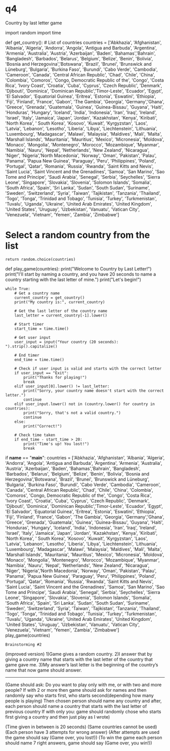 # q4

Country by last letter game


import random
import time


def get_country():
    # List of countries
    countries = ['Abkhazia', 'Afghanistan', 'Albania', 'Algeria', 'Andorra', 'Angola', 'Antigua and Barbuda', 'Argentina', 
             'Armenia', 'Australia', 'Austria', 'Azerbaijan', 'Baden', 'Bahamas','Bahrain', 'Bangladesh', 'Barbados', 'Belarus',
             'Belgium', 'Belize', 'Benin', 'Bolivia', 'Bosnia and Herzegovina','Botswana', 'Brazil', 'Brunei', 'Brunswick and Lüneburg',
             'Bulgaria', 'Burkina Faso', 'Burundi', 'Cabo Verde', 'Cambodia', 'Cameroon', 'Canada', 'Central African Republic', 'Chad',
             'Chile', 'China', 'Colombia', 'Comoros', 'Congo, Democratic Republic of the', 'Congo', 'Costa Rica', 'Ivory Coast', 
            'Croatia', 'Cuba', 'Cyprus', 'Czech Republic', 'Denmark', 'Djibouti', 'Dominica', 'Dominican Republic','Timor-Leste',
            'Ecuador', 'Egypt', 'El Salvador', 'Equatorial Guinea', 'Eritrea', 'Estonia', 'Eswatini', 'Ethiopia', 'Fiji',
            'Finland', 'France', 'Gabon', 'The Gambia', 'Georgia', 'Germany','Ghana', 'Greece', 'Grenada', 'Guatemala', 
            'Guinea', 'Guinea-Bissau', 'Guyana', 'Haiti', 'Honduras', 'Hungary', 'Iceland', 'India', 'Indonesia',
            'Iran', 'Iraq', 'Ireland', 'Israel', 'Italy', 'Jamaica', 'Japan', 'Jordan', 'Kazakhstan', 'Kenya', 'Kiribati',
            'North Korea', ' South Korea', 'Kosovo', 'Kuwait', 'Kyrgyzstan', 'Laos', 'Latvia', 'Lebanon', 'Lesotho', 
            'Liberia', 'Libya', 'Liechtenstein', 'Lithuania', 'Luxembourg', 'Madagascar', 'Malawi', 'Malaysia', 'Maldives', 
            'Mali', 'Malta', 'Marshall Islands', 'Mauritania', 'Mauritius', 'Mexico', 'Micronesia', 
            'Moldova', 'Monaco', 'Mongolia', 'Montenegro', 'Morocco', 'Mozambique', 'Myanmar', 'Namibia', 'Nauru',
            'Nepal', 'Netherlands', 'New Zealand', 'Nicaragua', 'Niger', 'Nigeria','North Macedonia', 'Norway', 'Oman',
            'Pakistan', 'Palau', 'Panama', 'Papua New Guinea', 'Paraguay', 'Peru', 'Philippines', 'Poland', 'Portugal',
            'Qatar', 'Romania', 'Russia', 'Rwanda', 'Saint Kitts and Nevis', 'Saint Lucia', 'Saint Vincent and the Grenadines', 
            'Samoa', 'San Marino', 'Sao Tome and Principe', 'Saudi Arabia', 'Senegal', 'Serbia', 'Seychelles', 'Sierra Leone', 
            'Singapore', 'Slovakia', 'Slovenia', 'Solomon Islands', 'Somalia', 'South Africa', 'Spain', 'Sri Lanka', 'Sudan',
            'South Sudan', 'Suriname', 'Sweden', 'Switzerland', 'Syria', 'Taiwan', 'Tajikistan', 'Tanzania', 'Thailand', 
            'Togo', 'Tonga', 'Trinidad and Tobago', 'Tunisia', 'Turkey', 'Turkmenistan', 'Tuvalu', 'Uganda', 'Ukraine', 
            'United Arab Emirates', 'United Kingdom', 'United States', 'Uruguay', 'Uzbekistan', 'Vanuatu', 'Vatican City',
            'Venezuela', 'Vietnam', 'Yemen', 'Zambia', 'Zimbabwe']

  # Select a random country from the list
    return random.choice(countries)

def play_game(countries):
    print("Welcome to Country by Last Letter!")
    print("I'll start by naming a country, and you have 20 seconds to name a country starting with the last letter of mine.")
    print("Let's begin!")

    while True:
        # Get a country name
        current_country = get_country()
        print("My country is:", current_country)

        # Get the last letter of the country name
        last_letter = current_country[-1].lower()

        # Start timer
        start_time = time.time()

        # Get user input
        user_input = input("Your country (20 seconds): ").strip().capitalize()

        # End timer
        end_time = time.time()

        # Check if user input is valid and starts with the correct letter
        if user_input == "Exit":
            print("Thanks for playing!")
            break
        elif user_input[0].lower() != last_letter:
            print("Sorry, your country name doesn't start with the correct letter.")
            continue
        elif user_input.lower() not in (country.lower() for country in countries):
            print("Sorry, that's not a valid country.")
            continue
        else:
            print("Correct!")

        # Check time taken
        if end_time - start_time > 20:
            print("Time's up! You lost!")
            break

if __name__ == "__main__":
    countries = ['Abkhazia', 'Afghanistan', 'Albania', 'Algeria', 'Andorra', 'Angola', 'Antigua and Barbuda', 'Argentina', 
             'Armenia', 'Australia', 'Austria', 'Azerbaijan', 'Baden', 'Bahamas','Bahrain', 'Bangladesh', 'Barbados', 'Belarus',
             'Belgium', 'Belize', 'Benin', 'Bolivia', 'Bosnia and Herzegovina','Botswana', 'Brazil', 'Brunei', 'Brunswick and Lüneburg',
             'Bulgaria', 'Burkina Faso', 'Burundi', 'Cabo Verde', 'Cambodia', 'Cameroon', 'Canada', 'Central African Republic', 'Chad',
             'Chile', 'China', 'Colombia', 'Comoros', 'Congo, Democratic Republic of the', 'Congo', 'Costa Rica', 'Ivory Coast', 
            'Croatia', 'Cuba', 'Cyprus', 'Czech Republic', 'Denmark', 'Djibouti', 'Dominica', 'Dominican Republic','Timor-Leste',
            'Ecuador', 'Egypt', 'El Salvador', 'Equatorial Guinea', 'Eritrea', 'Estonia', 'Eswatini', 'Ethiopia', 'Fiji',
            'Finland', 'France', 'Gabon', 'The Gambia', 'Georgia', 'Germany','Ghana', 'Greece', 'Grenada', 'Guatemala', 
            'Guinea', 'Guinea-Bissau', 'Guyana', 'Haiti', 'Honduras', 'Hungary', 'Iceland', 'India', 'Indonesia',
            'Iran', 'Iraq', 'Ireland', 'Israel', 'Italy', 'Jamaica', 'Japan', 'Jordan', 'Kazakhstan', 'Kenya', 'Kiribati',
            'North Korea', ' South Korea', 'Kosovo', 'Kuwait', 'Kyrgyzstan', 'Laos', 'Latvia', 'Lebanon', 'Lesotho', 
            'Liberia', 'Libya', 'Liechtenstein', 'Lithuania', 'Luxembourg', 'Madagascar', 'Malawi', 'Malaysia', 'Maldives', 
            'Mali', 'Malta', 'Marshall Islands', 'Mauritania', 'Mauritius', 'Mexico', 'Micronesia', 
            'Moldova', 'Monaco', 'Mongolia', 'Montenegro', 'Morocco', 'Mozambique', 'Myanmar', 'Namibia', 'Nauru',
            'Nepal', 'Netherlands', 'New Zealand', 'Nicaragua', 'Niger', 'Nigeria','North Macedonia', 'Norway', 'Oman',
            'Pakistan', 'Palau', 'Panama', 'Papua New Guinea', 'Paraguay', 'Peru', 'Philippines', 'Poland', 'Portugal',
            'Qatar', 'Romania', 'Russia', 'Rwanda', 'Saint Kitts and Nevis', 'Saint Lucia', 'Saint Vincent and the Grenadines', 
            'Samoa', 'San Marino', 'Sao Tome and Principe', 'Saudi Arabia', 'Senegal', 'Serbia', 'Seychelles', 'Sierra Leone', 
            'Singapore', 'Slovakia', 'Slovenia', 'Solomon Islands', 'Somalia', 'South Africa', 'Spain', 'Sri Lanka', 'Sudan',
            'South Sudan', 'Suriname', 'Sweden', 'Switzerland', 'Syria', 'Taiwan', 'Tajikistan', 'Tanzania', 'Thailand', 
            'Togo', 'Tonga', 'Trinidad and Tobago', 'Tunisia', 'Turkey', 'Turkmenistan', 'Tuvalu', 'Uganda', 'Ukraine', 
            'United Arab Emirates', 'United Kingdom', 'United States', 'Uruguay', 'Uzbekistan', 'Vanuatu', 'Vatican City',
            'Venezuela', 'Vietnam', 'Yemen', 'Zambia', 'Zimbabwe']
    play_game(countries)







    Brainstorming #2
(improved version)
1)Game gives a random country.
2)I answer that by giving a country name that starts with the last letter of the country that game gave me.
3)My answer’s last letter is the beginning of the country’s name that now game should answer.

******************************************
(Game should ask: Do you want to play only with me, or with two and more people?
If with 2 or more then game should ask for names and then randomly say who starts first, who starts second(depending how many people is playing)
Then chosen person should name any country and after, each person should name a country that starts with the last letter of previous country
If with only you: game should randomly chose who starts first giving a country and then just play as I wrote)

(Time given in between is 20 seconds)
(Same countries cannot be used)
(Each person have 3 attempts for wrong answer)
(After attempts are used the game should say (Game over, you lost!))
(To win the game each person should name 7 right answers, game should say (Game over, you win!))


    
   


     
